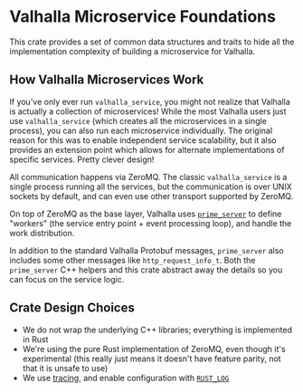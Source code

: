 # Valhalla Microservice Foundations

This crate provides a set of common data structures and traits
to hide all the implementation complexity of building a microservice for Valhalla.

## How Valhalla Microservices Work

If you've only ever run `valhalla_service`, you might not realize that Valhalla is actually a collection of microservices!
While the most Valhalla users just use `valhalla_service` (which creates all the microservices in a single process),
you can also run each microservice individually.
The original reason for this was to enable independent service scalability,
but it also provides an extension point which allows for alternate implementations of specific services.
Pretty clever design!

All communication happens via ZeroMQ.
The classic `valhalla_service` is a single process running all the services,
but the communication is over UNIX sockets by default, and can even use other transport supported by ZeroMQ.

On top of ZeroMQ as the base layer,
Valhalla uses [`prime_server`](https://github.com/kevinkreiser/prime_server)
to define "workers" (the service entry point + event processing loop),
and handle the work distribution.

In addition to the standard Valhalla Protobuf messages,
`prime_server` also includes some other messages like `http_request_info_t`.
Both the `prime_server` C++ helpers and this crate abstract away the details
so you can focus on the service logic.

## Crate Design Choices

- We do not wrap the underlying C++ libraries; everything is implemented in Rust
- We're using the pure Rust implementation of ZeroMQ, even though it's experimental
  (this really just means it doesn't have feature parity, not that it is unsafe to use)
- We use [tracing](https://github.com/tokio-rs/tracing), and enable configuration with [`RUST_LOG`](https://docs.rs/env_logger/latest/env_logger/#enabling-logging)